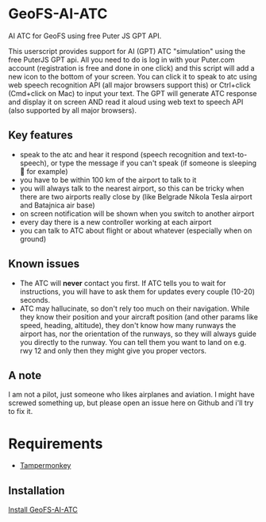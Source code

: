 # GeoFS-AI-ATC
AI ATC for GeoFS using free Puter JS GPT API.

This userscript provides support for AI (GPT) ATC "simulation" using the free PuterJS GPT api. All you need to do is log
in with your Puter.com account (registration is free and done in one click) and this script will add a new icon to the bottom
of your screen. You can click it to speak to atc using web speech recognition API (all major browsers support this) or
Ctrl+click (Cmd+click on Mac) to input your text. The GPT will generate ATC response and display it on screen AND read 
it aloud using web text to speech API (also supported by all major browsers).

## Key features
- speak to the atc and hear it respond (speech recognition and text-to-speech), or type the message if you can't speak
(if someone is sleeping 🤣 for example)
- you have to be within 100 km of the airport to talk to it
- you will always talk to the nearest airport, so this can be tricky when there are two airports really close by
(like Belgrade Nikola Tesla airport and Batajnica air base)
- on screen notification will be shown when you switch to another airport
- every day there is a new controller working at each airport
- you can talk to ATC about flight or about whatever (especially when on ground)

## Known issues
- The ATC will **never** contact you first. If ATC tells you to wait for instructions, you will have to ask them for
updates every couple (10-20) seconds.
- ATC may hallucinate, so don't rely too much on their navigation. While they know their position and your aircraft position
(and other params like speed, heading, altitude), they don't know how many runways the airport has, nor the orientation
of the runways, so they will always guide you directly to the runway. You can tell them you want to land on e.g. rwy 12 
and only then they might give you proper vectors.

## A note
I am not a pilot, just someone who likes airplanes and aviation. I might have screwed something up, but please open an
issue here on Github and i'll try to fix it.

# Requirements
- [Tampermonkey](https://www.tampermonkey.net/)

## Installation
[Install GeoFS-AI-ATC](https://github.com/avramovic/geofs-ai-atc/raw/master/GeoFS-AI-ATC.user.js)